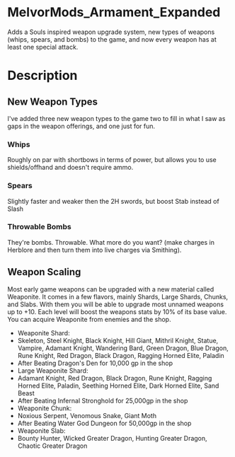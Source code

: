 # MelvorMods_Armament_Expanded
Adds a Souls inspired weapon upgrade system, new types of weapons (whips, spears, and bombs) to the game, and now every weapon has at least one special attack.

# Description
## New Weapon Types
I've added three new weapon types to the game two to fill in what I saw as gaps in the weapon offerings, and one just for fun.
### Whips
Roughly on par with shortbows in terms of power, but allows you to use shields/offhand and doesn't require ammo.
### Spears
Slightly faster and weaker then the 2H swords, but boost Stab instead of Slash
### Throwable Bombs
They're bombs. Throwable. What more do you want? (make charges in Herblore and then turn them into live charges via Smithing).
## Weapon Scaling
Most early game weapons can be upgraded with a new material called Weaponite. It comes in a few flavors, mainly Shards, Large Shards, Chunks, and Slabs. With them you will be able to upgrade most unnamed weapons up to +10. Each level will boost the weapons stats by 10% of its base value. You can acquire Weaponite from enemies and the shop.
 - Weaponite Shard:
  - Skeleton, Steel Knight, Black Knight, Hill Giant, Mithril Knight, Statue, Vampire, Adamant Knight, Wandering Bard, Green Dragon, Blue Dragon, Rune Knight, Red Dragon, Black Dragon, Ragging Horned Elite, Paladin
  - After Beating Dragon's Den for 10,000 gp in the shop
 - Large Weaponite Shard:
  - Adamant Knight, Red Dragon, Black Dragon, Rune Knight, Ragging Horned Elite, Paladin, Seething Horned Elite, Dark Horned Elite, Sand Beast
  - After Beating Infernal Stronghold for 25,000gp in the shop
 - Weaponite Chunk:
  - Noxious Serpent, Venomous Snake, Giant Moth
  - After Beating Water God Dungeon for 50,000gp in the shop
 - Weaponite Slab:
  - Bounty Hunter, Wicked Greater Dragon, Hunting Greater Dragon, Chaotic Greater Dragon